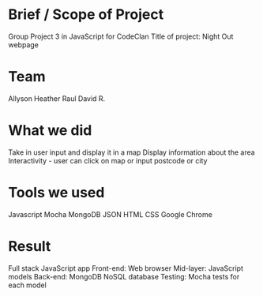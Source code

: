 # Brief / Scope of Project
Group Project 3 in JavaScript for CodeClan
Title of project: Night Out webpage

# Team
Allyson
Heather
Raul
David R.

# What we did
Take in user input and display it in a map
Display information about the area
Interactivity - user can click on map or input postcode or city  

# Tools we used
Javascript
Mocha
MongoDB
JSON
HTML
CSS
Google Chrome

# Result
Full stack JavaScript app
Front-end: Web browser
Mid-layer: JavaScript models
Back-end: MongoDB NoSQL database
Testing: Mocha tests for each model
